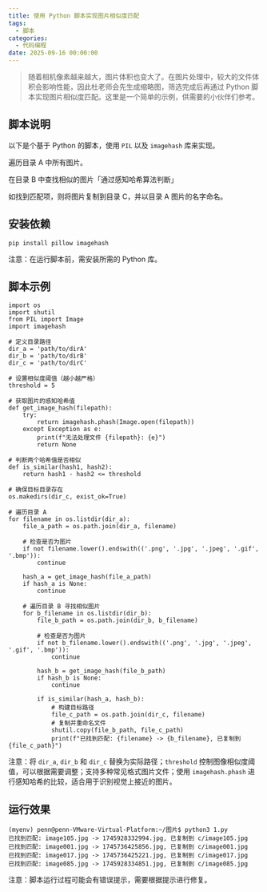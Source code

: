 ```yaml
---
title: 使用 Python 脚本实现图片相似度匹配
tags:
  - 脚本
categories:
  - 代码编程
date: 2025-09-16 00:00:00
---
```


> 随着相机像素越来越大，图片体积也变大了。在图片处理中，较大的文件体积会影响性能，因此杜老师会先生成缩略图，筛选完成后再通过 Python 脚本实现图片相似度匹配。这里是一个简单的示例，供需要的小伙伴们参考。

<!-- more -->

## 脚本说明

以下是个基于 Python 的脚本，使用 `PIL` 以及 `imagehash` 库来实现。

遍历目录 A 中所有图片。

在目录 B 中查找相似的图片「通过感知哈希算法判断」

如找到匹配项，则将图片复制到目录 C，并以目录 A 图片的名字命名。

## 安装依赖

```
pip install pillow imagehash
```

注意：在运行脚本前，需安装所需的 Python 库。

## 脚本示例

```
import os
import shutil
from PIL import Image
import imagehash

# 定义目录路径
dir_a = 'path/to/dirA'
dir_b = 'path/to/dirB'
dir_c = 'path/to/dirC'

# 设置相似度阈值（越小越严格）
threshold = 5

# 获取图片的感知哈希值
def get_image_hash(filepath):
    try:
        return imagehash.phash(Image.open(filepath))
    except Exception as e:
        print(f"无法处理文件 {filepath}: {e}")
        return None

# 判断两个哈希值是否相似
def is_similar(hash1, hash2):
    return hash1 - hash2 <= threshold

# 确保目标目录存在
os.makedirs(dir_c, exist_ok=True)

# 遍历目录 A
for filename in os.listdir(dir_a):
    file_a_path = os.path.join(dir_a, filename)
    
    # 检查是否为图片
    if not filename.lower().endswith(('.png', '.jpg', '.jpeg', '.gif', '.bmp')):
        continue
    
    hash_a = get_image_hash(file_a_path)
    if hash_a is None:
        continue

    # 遍历目录 B 寻找相似图片
    for b_filename in os.listdir(dir_b):
        file_b_path = os.path.join(dir_b, b_filename)
        
        # 检查是否为图片
        if not b_filename.lower().endswith(('.png', '.jpg', '.jpeg', '.gif', '.bmp')):
            continue
        
        hash_b = get_image_hash(file_b_path)
        if hash_b is None:
            continue

        if is_similar(hash_a, hash_b):
            # 构建目标路径
            file_c_path = os.path.join(dir_c, filename)
            # 复制并重命名文件
            shutil.copy(file_b_path, file_c_path)
            print(f"已找到匹配: {filename} -> {b_filename}, 已复制到 {file_c_path}")
```

注意：将 `dir_a`, `dir_b` 和 `dir_c` 替换为实际路径；`threshold` 控制图像相似度阈值，可以根据需要调整；支持多种常见格式图片文件；使用 `imagehash.phash` 进行感知哈希的比较，适合用于识别视觉上接近的图片。

## 运行效果

```
(myenv) penn@penn-VMware-Virtual-Platform:~/图片$ python3 1.py
已找到匹配: image105.jpg -> 1745928332994.jpg, 已复制到 c/image105.jpg
已找到匹配: image001.jpg -> 1745736425856.jpg, 已复制到 c/image001.jpg
已找到匹配: image017.jpg -> 1745736425221.jpg, 已复制到 c/image017.jpg
已找到匹配: image085.jpg -> 1745928334851.jpg, 已复制到 c/image085.jpg
```

注意：脚本运行过程可能会有错误提示，需要根据提示进行修复。